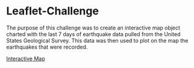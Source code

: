 # Leaflet-Challenge

The purpose of this challenge was to create an interactive map object charted with the last 7 days of earthquake data pulled from the United States Geological Survey. This data was then used to plot on the map the earthquakes that were recorded.

<a href="StarterCode/index.html">Interactive Map</a>

